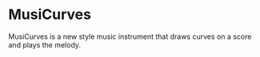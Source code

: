 # MusiCurves

MusiCurves is a new style music instrument that draws curves on a score and plays the melody.
